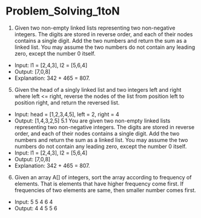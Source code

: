 # Problem_Solving_1toN
1. Given two non-empty linked lists representing two non-negative integers. The digits are stored in reverse order, and each of their nodes contains a single digit. Add the two numbers and return the sum as a linked list.
You may assume the two numbers do not contain any leading zero, except the number 0 itself.
- Input: l1 = [2,4,3], l2 = [5,6,4]
- Output: [7,0,8]
- Explanation: 342 + 465 = 807.
5. Given the head of a singly linked list and two integers left and right where left <= right, reverse the nodes of the list from position left to position right, and return the reversed list.
- Input: head = [1,2,3,4,5], left = 2, right = 4
- Output: [1,4,3,2,5]
5.1 You are given two non-empty linked lists representing two non-negative integers. The digits are stored in reverse order, and each of their nodes contains a single digit. Add the two numbers and return the sum as a linked list.
You may assume the two numbers do not contain any leading zero, except the number 0 itself.
- Input: l1 = [2,4,3], l2 = [5,6,4]
- Output: [7,0,8]
- Explanation: 342 + 465 = 807.
6. Given an array A[] of integers, sort the array according to frequency of elements. That is elements that have higher frequency come first. If frequencies of two elements are same, then smaller number comes first.
- Input: 5 5 4 6 4
- Output: 4 4 5 5 6
